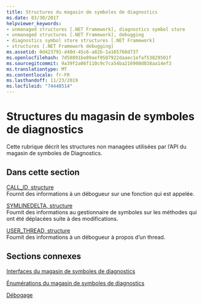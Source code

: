 ```yaml
---
title: Structures du magasin de symboles de diagnostics
ms.date: 03/30/2017
helpviewer_keywords:
- unmanaged structures [.NET Framework], diagnostics symbol store
- unmanaged structures [.NET Framework], debugging
- diagnostics symbol store structures [.NET Framework]
- structures [.NET Framework debugging]
ms.assetid: 0d423791-d40d-45c6-a82b-1a165768d737
ms.openlocfilehash: 7d58891be89aef0587922daaec1efaf53829501f
ms.sourcegitcommit: 9a39f2a06f110c9c7ca54ba216900d038aa14ef3
ms.translationtype: MT
ms.contentlocale: fr-FR
ms.lasthandoff: 11/23/2019
ms.locfileid: "74448514"
---
```

# <a name="diagnostics-symbol-store-structures"></a>Structures du magasin de symboles de diagnostics
Cette rubrique décrit les structures non managées utilisées par l’API du magasin de symboles de Diagnostics.  
  
## <a name="in-this-section"></a>Dans cette section  
 [CALL_ID, structure](../../../../docs/framework/unmanaged-api/diagnostics/call-id-structure.md)  
 Fournit des informations à un débogueur sur une fonction qui est appelée.  
  
 [SYMLINEDELTA, structure](../../../../docs/framework/unmanaged-api/diagnostics/symlinedelta-structure.md)  
 Fournit des informations au gestionnaire de symboles sur les méthodes qui ont été déplacées suite à des modifications.  
  
 [USER_THREAD, structure](../../../../docs/framework/unmanaged-api/diagnostics/user-thread-structure.md)  
 Fournit des informations à un débogueur à propos d’un thread.  
  
## <a name="related-sections"></a>Sections connexes  
 [Interfaces du magasin de symboles de diagnostics](../../../../docs/framework/unmanaged-api/diagnostics/diagnostics-symbol-store-interfaces.md)  
  
 [Énumérations du magasin de symboles de diagnostics](../../../../docs/framework/unmanaged-api/diagnostics/diagnostics-symbol-store-enumerations.md)  
  
 [Débogage](../../../../docs/framework/unmanaged-api/debugging/index.md)
